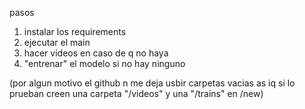 pasos
1. instalar los requirements
2. ejecutar el main
3. hacer videos en caso de q no haya
4. "entrenar" el modelo si no hay ninguno

(por algun motivo el github n me deja usbir carpetas vacias as iq si lo prueban creen una carpeta "/videos" y una "/trains" en /new)
